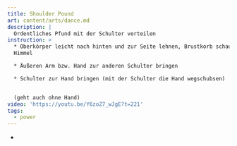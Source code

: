 ```yaml
---
title: Shoulder Pound
art: content/arts/dance.md
description: |
  Ordentliches Pfund mit der Schulter verteilen
instruction: >
  * Oberkörper leicht nach hinten und zur Seite lehnen, Brustkorb schaut zum
  Himmel

  * Äußeren Arm bzw. Hand zur anderen Schulter bringen

  * Schulter zur Hand bringen (mit der Schulter die Hand wegschubsen)


  (geht auch ohne Hand)
video: 'https://youtu.be/Y6zoZ7_wJgE?t=221'
tags:
  - power
---
```


*

